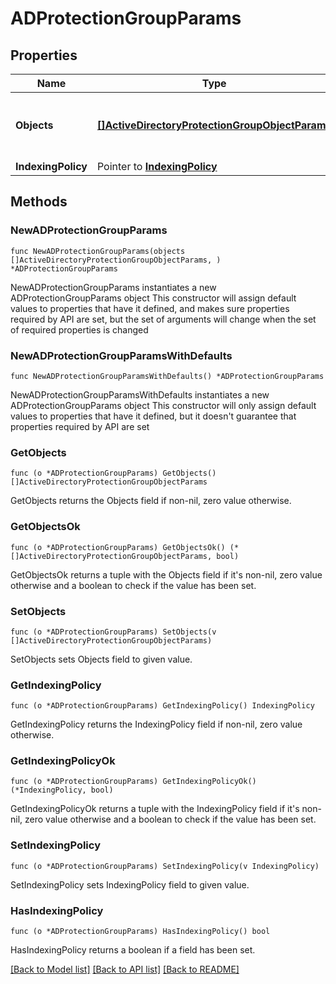 # ADProtectionGroupParams

## Properties

Name | Type | Description | Notes
------------ | ------------- | ------------- | -------------
**Objects** | [**[]ActiveDirectoryProtectionGroupObjectParams**](ActiveDirectoryProtectionGroupObjectParams.md) | Specifies the list of object ids to be protected. | 
**IndexingPolicy** | Pointer to [**IndexingPolicy**](IndexingPolicy.md) |  | [optional] 

## Methods

### NewADProtectionGroupParams

`func NewADProtectionGroupParams(objects []ActiveDirectoryProtectionGroupObjectParams, ) *ADProtectionGroupParams`

NewADProtectionGroupParams instantiates a new ADProtectionGroupParams object
This constructor will assign default values to properties that have it defined,
and makes sure properties required by API are set, but the set of arguments
will change when the set of required properties is changed

### NewADProtectionGroupParamsWithDefaults

`func NewADProtectionGroupParamsWithDefaults() *ADProtectionGroupParams`

NewADProtectionGroupParamsWithDefaults instantiates a new ADProtectionGroupParams object
This constructor will only assign default values to properties that have it defined,
but it doesn't guarantee that properties required by API are set

### GetObjects

`func (o *ADProtectionGroupParams) GetObjects() []ActiveDirectoryProtectionGroupObjectParams`

GetObjects returns the Objects field if non-nil, zero value otherwise.

### GetObjectsOk

`func (o *ADProtectionGroupParams) GetObjectsOk() (*[]ActiveDirectoryProtectionGroupObjectParams, bool)`

GetObjectsOk returns a tuple with the Objects field if it's non-nil, zero value otherwise
and a boolean to check if the value has been set.

### SetObjects

`func (o *ADProtectionGroupParams) SetObjects(v []ActiveDirectoryProtectionGroupObjectParams)`

SetObjects sets Objects field to given value.


### GetIndexingPolicy

`func (o *ADProtectionGroupParams) GetIndexingPolicy() IndexingPolicy`

GetIndexingPolicy returns the IndexingPolicy field if non-nil, zero value otherwise.

### GetIndexingPolicyOk

`func (o *ADProtectionGroupParams) GetIndexingPolicyOk() (*IndexingPolicy, bool)`

GetIndexingPolicyOk returns a tuple with the IndexingPolicy field if it's non-nil, zero value otherwise
and a boolean to check if the value has been set.

### SetIndexingPolicy

`func (o *ADProtectionGroupParams) SetIndexingPolicy(v IndexingPolicy)`

SetIndexingPolicy sets IndexingPolicy field to given value.

### HasIndexingPolicy

`func (o *ADProtectionGroupParams) HasIndexingPolicy() bool`

HasIndexingPolicy returns a boolean if a field has been set.


[[Back to Model list]](../README.md#documentation-for-models) [[Back to API list]](../README.md#documentation-for-api-endpoints) [[Back to README]](../README.md)


